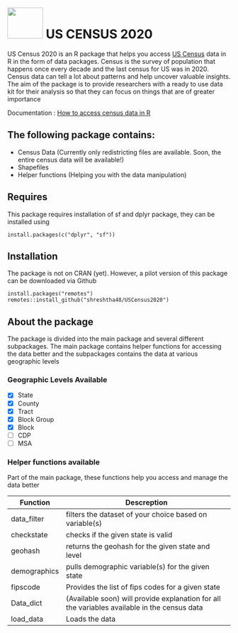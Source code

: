 # <h1>  <img src="https://github.com/shreshtha48/USCensus2020/assets/66861681/c8c1181c-1980-4a1a-9543-d2304208d6d6" width ="80" height="70"> US CENSUS 2020 </h1>

US Census 2020 is an R package that helps you access [US Census](https://data.census.gov/) data in R in the form of data packages. Census is the survey of population that happens once every decade and the last census for US was in 2020. Census data can tell a lot about patterns and help uncover valuable insights. The aim of the package is to provide researchers with a ready to use data kit for their analysis so that they can focus on things that are of greater importance

Documentation : [How to access census data in R](https://shreshtha.hashnode.dev/how-to-access-census-data-in-r)

## The following package contains:
* Census Data (Currently only redistricting files are available. Soon, the entire census data will be available!)
* Shapefiles
* Helper functions (Helping you with the data manipulation)

 ## Requires

 This package requires installation of sf and dplyr package, they can be installed using
 ```
install.packages(c("dplyr", "sf"))
```

## Installation

The package is not on CRAN (yet). However, a pilot version of this package can be downloaded via Github

```
install.packages("remotes")
remotes::install_github("shreshtha48/USCensus2020")
```
## About the package

 The package is divided into the main package and several different subpackages. The main package contains helper functions for accessing the data better and the subpackages contains the data at various geographic levels


 ### Geographic Levels Available
 - [x] State
 - [x] County
 - [x] Tract
 - [x] Block Group
 - [X] Block
 - [ ] CDP
 - [ ] MSA

### Helper functions available

Part of the main package, these functions help you access and manage the data better

| Function  | Descreption |
| ------------- | ------------- |
| data_filter  | filters the dataset of your choice based on variable(s) |
| checkstate | checks if the given state is valid  |
| geohash | returns the geohash for the given state and level |
| demographics| pulls demographic variable(s) for the given state|
|fipscode| Provides the list of fips codes for a given state|
|Data_dict| (Available soon) will provide explanation for all the variables available in the census data|
|load_data| Loads the data|

 
